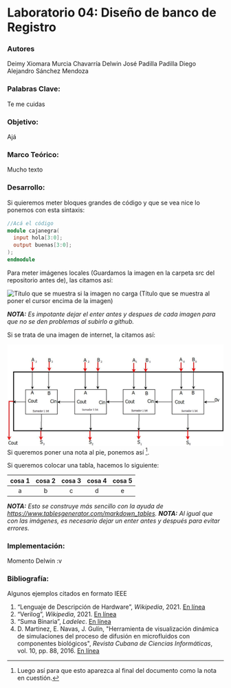 # Laboratorio 04: Diseño de banco de Registro

### Autores
Deimy Xiomara Murcia Chavarría
Delwin José Padilla Padilla
Diego Alejandro Sánchez Mendoza

### Palabras Clave:
Te me cuidas

### Objetivo:
Ajá

### Marco Teórico:
Mucho texto

### Desarrollo:
Si quieremos meter bloques grandes de código y que se vea nice lo ponemos con esta sintaxis:
```verilog
//Acá el código
module cajanegra(
  input hola[3:0];
  output buenas[3:0];
);
endmodule
```
Para meter imágenes locales (Guardamos la imagen en la carpeta src del repositorio antes de), las citamos así:

![Título que se muestra si la imagen no carga (Título que se muestra al poner el cursor encima de la imagen)](/hdl/src/nombre_de_la_imagen.jpg)

***NOTA:*** *Es impotante dejar el enter antes y despues de cada imagen para que no se den problemas al subirlo a github.*

Si se trata de una imagen de internet, la citamos así:

![Titulo que se muestra si la imagen no carga (Título que se muestra al poner el cursor encima de la imagen)](https://raw.githubusercontent.com/Fabeltranm/SPARTAN6-ATMEGA-MAX5864/master/lab/lab02-sumador4b/doc/sum4b.jpg)
Si queremos poner una nota al pie, ponemos así [^Nota2].
[^Nota2]: Luego así para que esto aparezca al final del documento como la nota en cuestión.

Si queremos colocar una tabla, hacemos lo siguiente:

| cosa 1 |   cosa 2  |   cosa 3  |   cosa 4  |   cosa 5  |
|:------:|:---------:|:---------:|:---------:|:---------:|
|   a    |     b     |     c     |     d     |     e     |

***NOTA:*** *Esto se construye más sencillo con la ayuda de <https://www.tablesgenerator.com/markdown_tables>.*
***NOTA:*** *Al igual que con las imágenes, es necesario dejar un enter antes y después para evitar errores.*

### Implementación:
Momento Delwin :v

### Bibliografía:
Algunos ejemplos citados en formato IEEE

1. “Lenguaje de Descripción de Hardware”, *Wikipedia*, 2021. [En línea](https://es.wikipedia.org/wiki/Lenguaje_de_descripción_de_hardware)
2. “Verilog”, *Wikipedia*, 2021. [En línea](https://es.wikipedia.org/wiki/Verilog)
3. “Suma Binaria”, *Ladelec*. [En línea](https://www.ladelec.com/teoria/electronica-digital/401-suma-binaria)
4. D. Martinez, E. Navas, J. Gulín, "Herramienta de visualización dinámica de simulaciones del proceso de difusión en microfluidos con componentes biológicos", *Revista Cubana de Ciencias Informáticas*, vol. 10, pp. 88, 2016. [En línea](http://scielo.sld.cu/pdf/rcci/v10s1/rcci07517.pdf)
